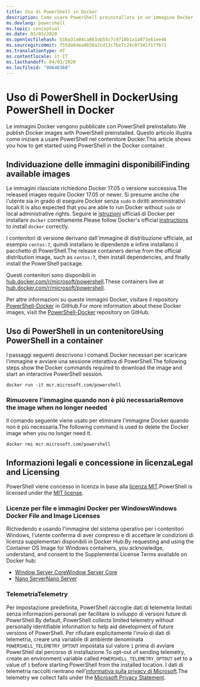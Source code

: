 ```yaml
---
title: Uso di PowerShell in Docker
description: Come usare PowerShell preinstallato in un'immagine Docker.
ms.devlang: powershell
ms.topic: conceptual
ms.date: 03/03/2020
ms.openlocfilehash: b16a31a04ca863ab55c7c9718b1a1a973e61ee46
ms.sourcegitcommit: f55da6dea4b58a2cd13c7be7c24c07341f177b71
ms.translationtype: HT
ms.contentlocale: it-IT
ms.lasthandoff: 04/03/2020
ms.locfileid: "80646368"
---
```

# <a name="using-powershell-in-docker"></a><span data-ttu-id="a5e72-103">Uso di PowerShell in Docker</span><span class="sxs-lookup"><span data-stu-id="a5e72-103">Using PowerShell in Docker</span></span>

<span data-ttu-id="a5e72-104">Le immagini Docker vengono pubblicate con PowerShell preinstallato.</span><span class="sxs-lookup"><span data-stu-id="a5e72-104">We publish Docker images with PowerShell preinstalled.</span></span> <span data-ttu-id="a5e72-105">Questo articolo illustra come iniziare a usare PowerShell nel contenitore Docker.</span><span class="sxs-lookup"><span data-stu-id="a5e72-105">This article shows you how to get started using PowerShell in the Docker container.</span></span>

## <a name="finding-available-images"></a><span data-ttu-id="a5e72-106">Individuazione delle immagini disponibili</span><span class="sxs-lookup"><span data-stu-id="a5e72-106">Finding available images</span></span>

<span data-ttu-id="a5e72-107">Le immagini rilasciate richiedono Docker 17.05 o versione successiva.</span><span class="sxs-lookup"><span data-stu-id="a5e72-107">The released images require Docker 17.05 or newer.</span></span> <span data-ttu-id="a5e72-108">Si presume anche che l'utente sia in grado di eseguire Docker senza `sudo` o diritti amministrativi locali.</span><span class="sxs-lookup"><span data-stu-id="a5e72-108">It is also expected that you are able to run Docker without `sudo` or local administrative rights.</span></span> <span data-ttu-id="a5e72-109">Seguire le [istruzioni][install] ufficiali di Docker per installare `docker` correttamente.</span><span class="sxs-lookup"><span data-stu-id="a5e72-109">Please follow Docker's official [instructions][install] to install `docker` correctly.</span></span>

<span data-ttu-id="a5e72-110">I contenitori di versione derivano dall'immagine di distribuzione ufficiale, ad esempio `centos:7`, quindi installano le dipendenze e infine installano il pacchetto di PowerShell.</span><span class="sxs-lookup"><span data-stu-id="a5e72-110">The release containers derive from the official distribution image, such as `centos:7`, then install dependencies, and finally install the PowerShell package.</span></span>

<span data-ttu-id="a5e72-111">Questi contenitori sono disponibili in [hub.docker.com/r/microsoft/powershell][docker-release].</span><span class="sxs-lookup"><span data-stu-id="a5e72-111">These containers live at [hub.docker.com/r/microsoft/powershell][docker-release].</span></span>

<span data-ttu-id="a5e72-112">Per altre informazioni su queste immagini Docker, visitare il repository [PowerShell-Docker][PowerShell-Docker] in GitHub.</span><span class="sxs-lookup"><span data-stu-id="a5e72-112">For more information about these Docker images, visit the [PowerShell-Docker][PowerShell-Docker] repository on GitHub.</span></span>

## <a name="using-powershell-in-a-container"></a><span data-ttu-id="a5e72-113">Uso di PowerShell in un contenitore</span><span class="sxs-lookup"><span data-stu-id="a5e72-113">Using PowerShell in a container</span></span>

<span data-ttu-id="a5e72-114">I passaggi seguenti descrivono i comandi Docker necessari per scaricare l'immagine e avviare una sessione interattiva di PowerShell.</span><span class="sxs-lookup"><span data-stu-id="a5e72-114">The following steps show the Docker commands required to download the image and start an interactive PowerShell session.</span></span>

```console
docker run -it mcr.microsoft.com/powershell
```

### <a name="remove-the-image-when-no-longer-needed"></a><span data-ttu-id="a5e72-115">Rimuovere l'immagine quando non è più necessaria</span><span class="sxs-lookup"><span data-stu-id="a5e72-115">Remove the image when no longer needed</span></span>

<span data-ttu-id="a5e72-116">Il comando seguente viene usato per eliminare l'immagine Docker quando non è più necessaria.</span><span class="sxs-lookup"><span data-stu-id="a5e72-116">The following command is used to delete the Docker image when you no longer need it.</span></span>

```console
docker rmi mcr.microsoft.com/powershell
```

## <a name="legal-and-licensing"></a><span data-ttu-id="a5e72-117">Informazioni legali e concessione in licenza</span><span class="sxs-lookup"><span data-stu-id="a5e72-117">Legal and Licensing</span></span>

<span data-ttu-id="a5e72-118">PowerShell viene concesso in licenza in base alla [licenza MIT][].</span><span class="sxs-lookup"><span data-stu-id="a5e72-118">PowerShell is licensed under the [MIT license][].</span></span>

### <a name="windows-docker-file-and-image-licenses"></a><span data-ttu-id="a5e72-119">Licenze per file e immagini Docker per Windows</span><span class="sxs-lookup"><span data-stu-id="a5e72-119">Windows Docker File and Image Licenses</span></span>

<span data-ttu-id="a5e72-120">Richiedendo e usando l'immagine del sistema operativo per i contenitori Windows, l'utente conferma di aver compreso e di accettare le condizioni di licenza supplementari disponibili in Docker Hub:</span><span class="sxs-lookup"><span data-stu-id="a5e72-120">By requesting and using the Container OS Image for Windows containers, you acknowledge, understand, and consent to the Supplemental License Terms available on Docker hub:</span></span>

- <span data-ttu-id="a5e72-121">[Window Server Core][Window Server Core]</span><span class="sxs-lookup"><span data-stu-id="a5e72-121">[Window Server Core][Window Server Core]</span></span>
- <span data-ttu-id="a5e72-122">[Nano Server][Nano Server]</span><span class="sxs-lookup"><span data-stu-id="a5e72-122">[Nano Server][Nano Server]</span></span>

### <a name="telemetry"></a><span data-ttu-id="a5e72-123">Telemetria</span><span class="sxs-lookup"><span data-stu-id="a5e72-123">Telemetry</span></span>

<span data-ttu-id="a5e72-124">Per impostazione predefinita, PowerShell raccoglie dati di telemetria limitati senza informazioni personali per facilitare lo sviluppo di versioni future di PowerShell.</span><span class="sxs-lookup"><span data-stu-id="a5e72-124">By default, PowerShell collects limited telemetry without personally identifiable information to help aid development of future versions of PowerShell.</span></span> <span data-ttu-id="a5e72-125">Per rifiutare esplicitamente l'invio di dati di telemetria, creare una variabile di ambiente denominata `POWERSHELL_TELEMETRY_OPTOUT` impostata sul valore `1` prima di avviare PowerShell dal percorso di installazione.</span><span class="sxs-lookup"><span data-stu-id="a5e72-125">To opt-out of sending telemetry, create an environment variable called `POWERSHELL_TELEMETRY_OPTOUT` set to a value of `1` before starting PowerShell from the installed location.</span></span> <span data-ttu-id="a5e72-126">I dati di telemetria raccolti rientrano nell'[informativa sulla privacy di Microsoft][privacy].</span><span class="sxs-lookup"><span data-stu-id="a5e72-126">The telemetry we collect falls under the [Microsoft Privacy Statement][privacy].</span></span>

<!-- link references -->
[install]: https://docs.docker.com/engine/installation/
[docker-release]: https://hub.docker.com/r/microsoft/powershell/
[appinsights]: https://azure.microsoft.com/services/application-insights/
[licenza MIT]: https://github.com/PowerShell/PowerShell/tree/master/LICENSE.txt
[MIT license]: https://github.com/PowerShell/PowerShell/tree/master/LICENSE.txt
[PowerShell-Docker]: https://github.com/PowerShell/PowerShell-Docker
[Window Server Core]: https://hub.docker.com/r/microsoft/windowsservercore/
[Nano Server]: https://hub.docker.com/r/microsoft/nanoserver/
[privacy]: https://privacy.microsoft.com/privacystatement/
